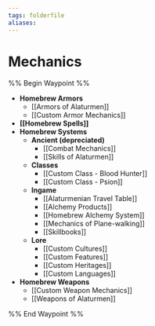 ```yaml
---
tags: folderfile
aliases:
---
```


# Mechanics
%% Begin Waypoint %%
- **Homebrew Armors**
	- [[Armors of Alaturmen]]
	- [[Custom Armor Mechanics]]
- **[[Homebrew Spells]]**
- **Homebrew Systems**
	- **Ancient (depreciated)**
		- [[Combat Mechanics]]
		- [[Skills of Alaturmen]]
	- **Classes**
		- [[Custom Class - Blood Hunter]]
		- [[Custom Class - Psion]]
	- **Ingame**
		- [[Alaturmenian Travel Table]]
		- [[Alchemy Products]]
		- [[Homebrew Alchemy System]]
		- [[Mechanics of Plane-walking]]
		- [[Skillbooks]]
	- **Lore**
		- [[Custom Cultures]]
		- [[Custom Features]]
		- [[Custom Heritages]]
		- [[Custom Languages]]
- **Homebrew Weapons**
	- [[Custom Weapon Mechanics]]
	- [[Weapons of Alaturmen]]

%% End Waypoint %%
